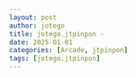 ```yaml
---
layout: post
author: jotego
title: jotego.jtpinpon - 
date: 2025-01-01
categories: [Arcade, jtpinpon]
tags: [jotego.jtpinpon]
---
```


